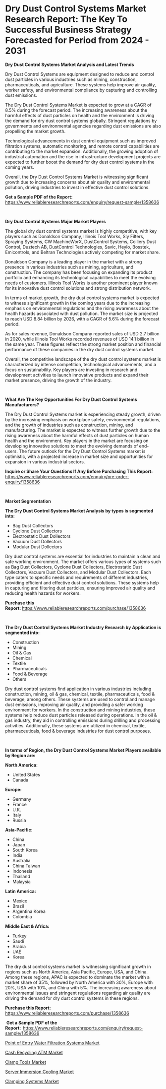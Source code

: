 <p><h1>Dry Dust Control Systems Market Research Report: The Key To Successful Business Strategy Forecasted for Period from 2024 - 2031</h1></p><p><strong>Dry Dust Control Systems Market Analysis and Latest Trends</strong></p>
<p><p>Dry Dust Control Systems are equipment designed to reduce and control dust particles in various industries such as mining, construction, pharmaceuticals, and agriculture. These systems help improve air quality, worker safety, and environmental compliance by capturing and controlling dust emissions.</p><p>The Dry Dust Control Systems Market is expected to grow at a CAGR of 8.5% during the forecast period. The increasing awareness about the harmful effects of dust particles on health and the environment is driving the demand for dry dust control systems globally. Stringent regulations by governments and environmental agencies regarding dust emissions are also propelling the market growth.</p><p>Technological advancements in dust control equipment such as improved filtration systems, automatic monitoring, and remote control capabilities are contributing to the market expansion. Additionally, the growing adoption of industrial automation and the rise in infrastructure development projects are expected to further boost the demand for dry dust control systems in the coming years.</p><p>Overall, the Dry Dust Control Systems Market is witnessing significant growth due to increasing concerns about air quality and environmental pollution, driving industries to invest in effective dust control solutions.</p></p>
<p><strong>Get a Sample PDF of the Report:&nbsp;</strong> <a href="https://www.reliableresearchreports.com/enquiry/request-sample/1358636">https://www.reliableresearchreports.com/enquiry/request-sample/1358636</a></p>
<p>&nbsp;</p>
<p><strong>Dry Dust Control Systems Major Market Players</strong></p>
<p><p>The global dry dust control systems market is highly competitive, with key players such as Donaldson Company, Illinois Tool Works, Sly Filters, Spraying Systems, CW MachineWorX, DustControl Systems, Colliery Dust Control, Duztech AB, DustControl Technologies, Savic, Heylo, Bosstek, Emicontrols, and Beltran Technologies actively competing for market share. </p><p>Donaldson Company is a leading player in the market with a strong presence in various industries such as mining, agriculture, and construction. The company has been focusing on expanding its product portfolio and enhancing its technological capabilities to meet the evolving needs of customers. Illinois Tool Works is another prominent player known for its innovative dust control solutions and strong distribution network. </p><p>In terms of market growth, the dry dust control systems market is expected to witness significant growth in the coming years due to the increasing emphasis on environmental regulations and the rising awareness about the health hazards associated with dust pollution. The market size is projected to reach USD 8.84 billion by 2026, with a CAGR of 5.6% during the forecast period.</p><p>As for sales revenue, Donaldson Company reported sales of USD 2.7 billion in 2020, while Illinois Tool Works recorded revenues of USD 14.1 billion in the same year. These figures reflect the strong market position and financial performance of these companies in the dry dust control systems market.</p><p>Overall, the competitive landscape of the dry dust control systems market is characterized by intense competition, technological advancements, and a focus on sustainability. Key players are investing in research and development activities to launch innovative products and expand their market presence, driving the growth of the industry.</p></p>
<p>&nbsp;</p>
<p><strong>What Are The Key Opportunities For Dry Dust Control Systems Manufacturers?</strong></p>
<p><p>The Dry Dust Control Systems market is experiencing steady growth, driven by the increasing emphasis on workplace safety, environmental regulations, and the growth of industries such as construction, mining, and manufacturing. The market is expected to witness further growth due to the rising awareness about the harmful effects of dust particles on human health and the environment. Key players in the market are focusing on developing innovative solutions to meet the evolving demands of end-users. The future outlook for the Dry Dust Control Systems market is optimistic, with a projected increase in market size and opportunities for expansion in various industrial sectors.</p></p>
<p><strong>Inquire or Share Your Questions If Any Before Purchasing This Report:</strong> <a href="https://www.reliableresearchreports.com/enquiry/pre-order-enquiry/1358636">https://www.reliableresearchreports.com/enquiry/pre-order-enquiry/1358636</a></p>
<p>&nbsp;</p>
<p><strong>Market Segmentation</strong></p>
<p><strong>The Dry Dust Control Systems Market Analysis by types is segmented into:</strong></p>
<p><ul><li>Bag Dust Collectors</li><li>Cyclone Dust Collectors</li><li>Electrostatic Dust Dollectors</li><li>Vacuum Dust Dollectors</li><li>Modular Dust Dollectors</li></ul></p>
<p><p>Dry dust control systems are essential for industries to maintain a clean and safe working environment. The market offers various types of systems such as Bag Dust Collectors, Cyclone Dust Collectors, Electrostatic Dust Collectors, Vacuum Dust Collectors, and Modular Dust Collectors. Each type caters to specific needs and requirements of different industries, providing efficient and effective dust control solutions. These systems help in capturing and filtering dust particles, ensuring improved air quality and reducing health hazards for workers.</p></p>
<p><strong>Purchase this Report:&nbsp;</strong><a href="https://www.reliableresearchreports.com/purchase/1358636">https://www.reliableresearchreports.com/purchase/1358636</a></p>
<p>&nbsp;</p>
<p><strong>The Dry Dust Control Systems Market Industry Research by Application is segmented into:</strong></p>
<p><ul><li>Construction</li><li>Mining</li><li>Oil & Gas</li><li>Chemical</li><li>Textile</li><li>Pharmaceuticals</li><li>Food & Beverage</li><li>Others</li></ul></p>
<p><p>Dry dust control systems find application in various industries including construction, mining, oil & gas, chemical, textile, pharmaceuticals, food & beverage, among others. These systems are used to control and manage dust emissions, improving air quality, and providing a safer working environment for workers. In the construction and mining industries, these systems help reduce dust particles released during operations. In the oil & gas industry, they aid in controlling emissions during drilling and processing activities. Additionally, these systems are utilized in chemical, textile, pharmaceuticals, food & beverage industries for dust control purposes.</p></p>
<p>&nbsp;</p>
<p><strong>In terms of Region, the Dry Dust Control Systems Market Players available by Region are:</strong></p>
<p>
    <p> <strong> North America: </strong>
        <ul>
            <li>United States</li>
            <li>Canada</li>
        </ul>
        </p> 
    <p> <strong> Europe: </strong>
        <ul>
            <li>Germany</li>
            <li>France</li>
            <li>U.K.</li>
            <li>Italy</li>
            <li>Russia</li>
        </ul>
        </p> 
    <p> <strong> Asia-Pacific: </strong>
        <ul>
            <li>China</li>
            <li>Japan</li>
            <li>South Korea</li>
            <li>India</li>
            <li>Australia</li>
            <li>China Taiwan</li>
            <li>Indonesia</li>
            <li>Thailand</li>
            <li>Malaysia</li>
        </ul>
        </p> 
    <p> <strong> Latin America: </strong>
        <ul>
            <li>Mexico</li>
            <li>Brazil</li>
            <li>Argentina Korea</li>
            <li>Colombia</li>
        </ul>
        </p> 
    <p> <strong> Middle East & Africa: </strong>
        <ul>
            <li>Turkey</li>
            <li>Saudi</li>
            <li>Arabia</li>
            <li>UAE</li>
            <li>Korea</li>
        </ul>
    </p>
    </p>
<p><p>The dry dust control systems market is witnessing significant growth in regions such as North America, Asia Pacific, Europe, USA, and China. Among these regions, APAC is expected to dominate the market with a market share of 35%, followed by North America with 30%, Europe with 20%, USA with 10%, and China with 5%. The increasing awareness about environmental issues and stringent regulations regarding air quality are driving the demand for dry dust control systems in these regions.</p></p>
<p><strong>Purchase this Report: </strong><a href="https://www.reliableresearchreports.com/purchase/1358636">https://www.reliableresearchreports.com/purchase/1358636</a></p>
<p>&nbsp;<strong>Get a Sample PDF of the Report:&nbsp;&nbsp;</strong><a href="https://www.reliableresearchreports.com/enquiry/request-sample/1358636">https://www.reliableresearchreports.com/enquiry/request-sample/1358636</a></p>
<p><strong></strong></p>
<p><p><a href="https://medium.com/@jadenlegros2023/point-of-entry-water-filtration-systems-market-trends-and-market-analysis-forecasted-for-period-45bdf4cc16f9">Point of Entry Water Filtration Systems Market</a></p><p><a href="https://medium.com/@jadenlegros2023/cash-recycling-atm-market-exploring-market-share-market-trends-and-future-growth-8134a5f9c8be">Cash Recycling ATM Market</a></p><p><a href="https://medium.com/@jadenlegros2023/clamp-tools-market-size-and-market-trends-complete-industry-overview-2024-to-2031-9364af189fb2">Clamp Tools Market</a></p><p><a href="https://medium.com/@jadenlegros2023/server-immersion-cooling-market-competitive-analysis-market-trends-and-forecast-to-2031-01f3f526639f">Server Immersion Cooling Market</a></p><p><a href="https://medium.com/@jadenlegros2023/clamping-systems-market-insights-into-market-cagr-market-trends-and-growth-strategies-960fa6bfd33c">Clamping Systems Market</a></p></p>